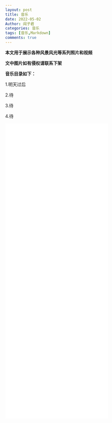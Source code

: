 ```yaml
---
layout: post
title: 音乐
date: 2022-05-02
Author: 阎子君
categories: 音乐
tags: [音乐,Markdown]
comments: true
---
```


**本文用于展示各种风景风光等系列照片和视频**

**文中图片如有侵权请联系下架**

**音乐目录如下：**

1.明天过后

2.待

3.待

4.待

<iframe 
        frameborder="no" 
        border="0" 
        marginwidth="0" 
        marginheight="0" 
        width=330 
        height=86 
        src="//music.163.com/outchain/player?type=2&id=191248&auto=0&height=66">
</iframe>

<iframe 
        frameborder="no" 
        border="0" 
        marginwidth="0" 
        marginheight="0" 
        width=330 
        height=86 
        src="//music.163.com/outchain/player?type=2&id=574919767&auto=0&height=66">
</iframe>

<iframe 
        frameborder="no" 
        border="0" 
        marginwidth="0" 
        marginheight="0" 
        width=330 
        height=86 
        src="//music.163.com/outchain/player?type=2&id=34179901&auto=0&height=66">
</iframe>

<iframe 
        frameborder="no" 
        border="0" 
        marginwidth="0" 
        marginheight="0" 
        width=330 
        height=86 
        src="//music.163.com/outchain/player?type=2&id=1492049185&auto=0&height=66">
</iframe>

<iframe 
        frameborder="no" 
        border="0" 
        marginwidth="0" 
        marginheight="0" 
        width=330 
        height=86 
        src="//music.163.com/outchain/player?type=2&id=1918650503&auto=0&height=66">
</iframe>

<iframe 
        frameborder="no" 
        border="0" 
        marginwidth="0" 
        marginheight="0" 
        width=330 
        height=86 
        src="//music.163.com/outchain/player?type=2&id=2134508204&auto=0&height=66">
</iframe>

<iframe 
        frameborder="no" 
        border="0" 
        marginwidth="0" 
        marginheight="0" 
        width=330 
        height=86 
        src="//music.163.com/outchain/player?type=2&id=2132193789&auto=0&height=66">
</iframe>

<iframe 
        frameborder="no" 
        border="0" 
        marginwidth="0" 
        marginheight="0" 
        width=330 
        height=86 
        src="//music.163.com/outchain/player?type=2&id=1815676180&auto=0&height=66">
</iframe>

<iframe 
        frameborder="no" 
        border="0" 
        marginwidth="0" 
        marginheight="0" 
        width=330 
        height=86 
        src="//music.163.com/outchain/player?type=2&id=449818326&auto=0&height=66">
</iframe>

<iframe 
        frameborder="no" 
        border="0" 
        marginwidth="0" 
        marginheight="0" 
        width=330 
        height=86 
        src="//music.163.com/outchain/player?type=2&id=2600856374&auto=0&height=66">
</iframe>

<iframe 
        frameborder="no" 
        border="0" 
        marginwidth="0" 
        marginheight="0" 
        width=330 
        height=86 
        src="//music.163.com/outchain/player?type=2&id=2634803106&auto=0&height=66">
</iframe>
